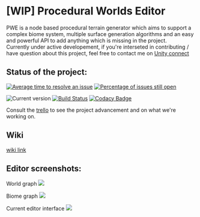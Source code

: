 # [WIP] Procedural Worlds Editor

PWE is a node based procedural terrain generator which aims to support a complex biome system, multiple surface generation algorithms and an easy and powerful API to add anything which is missing in the project.  
Currently under active developement, if you're interseted in contributing / have question about this project, feel free to contact me on [Unity connect](https://connect.unity.com/u/58ffd32232b3060022d79f99)

## Status of the project:
[![Average time to resolve an issue](http://isitmaintained.com/badge/resolution/alelievr/Procedural-Worlds-Editor.svg)](http://isitmaintained.com/project/alelievr/Procedural-Worlds-Editor "Average time to resolve an issue")
[![Percentage of issues still open](http://isitmaintained.com/badge/open/alelievr/Procedural-Worlds-Editor.svg)](http://isitmaintained.com/project/alelievr/Procedural-Worlds-Editor "Percentage of issues still open")

![Current version](https://img.shields.io/badge/release-in_dev-9E00FF.svg)
[![Build Status](https://travis-ci.org/alelievr/Procedural-Worlds-Editor.svg?branch=master)](https://travis-ci.org/alelievr/Procedural-Worlds-Editor)
[![Codacy Badge](https://api.codacy.com/project/badge/Grade/15c578a373384328b55afadd2c3eeba5)](https://www.codacy.com/app/alelievr/Procedural-Worlds-Editor?utm_source=github.com&amp;utm_medium=referral&amp;utm_content=alelievr/Procedural-Worlds-Editor&amp;utm_campaign=Badge_Grade)

Consult the [trello](https://trello.com/b/ycMeDDPc/procedural-worlds) to see the project advancement and on what we're working on.

## Wiki
[wiki link](https://github.com/alelievr/Procedural-Worlds-Editor/wiki)

## Editor screenshots:
World graph
![](https://image.noelshack.com/fichiers/2018/09/3/1519838245-github1.jpg)

Biome graph
![](https://image.noelshack.com/fichiers/2018/07/4/1518696251-screen-shot-2018-02-12-at-11-48-34-pm.png)

Current editor interface
![](https://image.noelshack.com/fichiers/2018/09/3/1519838326-github2.jpg)
